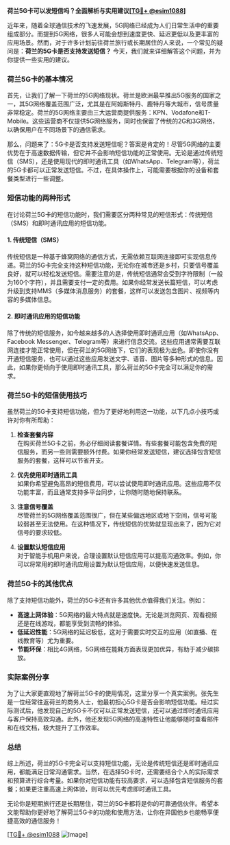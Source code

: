 **荷兰5G卡可以发短信吗？全面解析与实用建议[[TG💪+ @esim1088](https://t.me/s/esim1088)]**

近年来，随着全球通信技术的飞速发展，5G网络已经成为人们日常生活中的重要组成部分。而提到5G网络，很多人可能会想到速度更快、延迟更低以及更丰富的应用场景。然而，对于许多计划前往荷兰旅行或长期居住的人来说，一个常见的疑问是：**荷兰的5G卡是否支持发送短信？** 今天，我们就来详细解答这个问题，并为你提供一些实用的建议。

### 荷兰5G卡的基本情况

首先，让我们了解一下荷兰的5G网络现状。荷兰是欧洲最早推出5G服务的国家之一，其5G网络覆盖范围广泛，尤其是在阿姆斯特丹、鹿特丹等大城市，信号质量非常稳定。荷兰的5G网络主要由三大运营商提供服务：KPN、Vodafone和T-Mobile。这些运营商不仅提供5G网络服务，同时也保留了传统的2G和3G网络，以确保用户在不同场景下的通信需求。

那么，问题来了：5G卡是否支持发送短信呢？答案是肯定的！尽管5G网络的主要优势在于高速数据传输，但它并不会影响短信功能的正常使用。无论是通过传统短信（SMS），还是使用现代的即时通讯工具（如WhatsApp、Telegram等），荷兰的5G卡都可以正常发送短信。不过，在具体操作上，可能需要根据你的设备和套餐类型进行一些调整。

### 短信功能的两种形式

在讨论荷兰5G卡的短信功能时，我们需要区分两种常见的短信形式：传统短信（SMS）和即时通讯应用的短信功能。

#### 1. 传统短信（SMS）

传统短信是一种基于蜂窝网络的通信方式，无需依赖互联网连接即可实现信息传递。荷兰的5G卡完全支持这种短信功能，无论你在城市还是乡村，只要信号覆盖良好，就可以轻松发送短信。需要注意的是，传统短信通常会受到字符限制（一般为160个字符），并且需要支付一定的费用。如果你经常发送长篇短信，可以考虑升级到支持MMS（多媒体消息服务）的套餐，这样可以发送包含图片、视频等内容的多媒体信息。

#### 2. 即时通讯应用的短信功能

除了传统的短信服务，如今越来越多的人选择使用即时通讯应用（如WhatsApp、Facebook Messenger、Telegram等）来进行信息交流。这些应用通常需要互联网连接才能正常使用，但在荷兰的5G网络下，它们的表现极为出色。即使你没有开通短信服务，也可以通过这些应用发送文字、语音、图片等多种形式的信息。因此，如果你更倾向于使用即时通讯工具，那么荷兰的5G卡完全可以满足你的需求。

### 荷兰5G卡的短信使用技巧

虽然荷兰的5G卡支持短信功能，但为了更好地利用这一功能，以下几点小技巧或许对你有所帮助：

1. **检查套餐内容**  
   在购买荷兰5G卡之前，务必仔细阅读套餐详情。有些套餐可能包含免费的短信服务，而另一些则需要额外付费。如果你经常发送短信，建议选择包含短信服务的套餐，这样可以节省开支。

2. **优先使用即时通讯工具**  
   如果你希望避免高昂的短信费用，可以尝试使用即时通讯应用。这些应用不仅功能丰富，而且通常支持多平台同步，让你随时随地保持联系。

3. **注意信号覆盖**  
   尽管荷兰的5G网络覆盖范围很广，但在某些偏远地区或地下空间，信号可能较弱甚至无法使用。在这种情况下，传统短信的优势就显现出来了，因为它对信号的要求较低。

4. **设置默认短信应用**  
   对于智能手机用户来说，合理设置默认短信应用可以提高沟通效率。例如，你可以将常用的即时通讯应用设置为默认短信应用，以便快速发送信息。

### 荷兰5G卡的其他优点

除了支持短信功能外，荷兰的5G卡还有许多其他优点值得我们关注。例如：

- **高速上网体验**：5G网络的最大特点就是速度快。无论是浏览网页、观看视频还是在线游戏，都能享受到流畅的体验。
- **低延迟性能**：5G网络的延迟极低，这对于需要实时交互的应用（如直播、在线教育等）尤为重要。
- **节能环保**：相比4G网络，5G网络在能耗方面表现更加优异，有助于减少碳排放。

### 实际案例分享

为了让大家更直观地了解荷兰5G卡的使用情况，这里分享一个真实案例。张先生是一位经常往返荷兰的商务人士，他最初担心5G卡是否会影响短信功能。经过实际测试后，他发现自己的5G卡不仅可以正常发送短信，还可以通过即时通讯应用与客户保持高效沟通。此外，他还发现5G网络的高速特性让他能够随时查看邮件和在线文档，极大提升了工作效率。

### 总结

综上所述，荷兰的5G卡完全可以支持短信功能，无论是传统短信还是即时通讯应用，都能满足日常沟通需求。当然，在选择5G卡时，还需要结合个人的实际需求和预算进行综合考量。如果你对短信功能有较高要求，可以选择包含短信服务的套餐；如果更注重高速上网体验，则可以优先考虑即时通讯工具。

无论你是短期旅行还是长期居住，荷兰的5G卡都将是你的可靠通信伙伴。希望本文能帮助你更好地了解荷兰5G卡的功能和使用方法，让你在异国他乡也能畅享便捷高效的通信服务！

[[TG💪+ @esim1088](https://t.me/s/esim1088) ![Image](https://i.postimg.cc/4NQfJmqS/Snipaste-2025-05-13-00-14-12.png)]